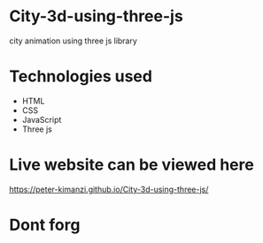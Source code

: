 # City-3d-using-three-js

city animation using three js library

# Technologies used

* HTML
* CSS
* JavaScript
* Three js

# Live website can be viewed here

https://peter-kimanzi.github.io/City-3d-using-three-js/

# Dont forg
